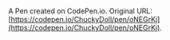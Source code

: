 # 

A Pen created on CodePen.io. Original URL: [https://codepen.io/ChuckyDoll/pen/oNEGrKj](https://codepen.io/ChuckyDoll/pen/oNEGrKj).

